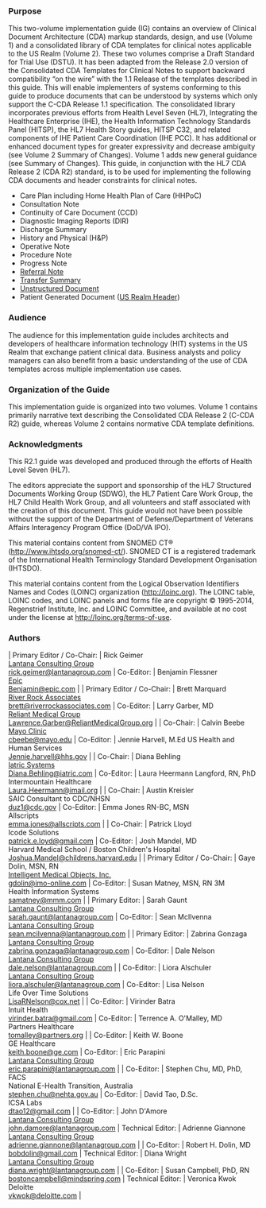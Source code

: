 ### Purpose

This two-volume implementation guide (IG) contains an overview of Clinical Document Architecture (CDA) markup standards, design, and use (Volume 1) and a consolidated library of CDA templates for clinical notes applicable to the US Realm (Volume 2). These two volumes comprise a Draft Standard for Trial Use (DSTU).
It has been adapted from the Release 2.0 version of the Consolidated CDA Templates for Clinical Notes to support backward compatibility “on the wire” with the 1.1 Release of the templates described in this guide. This will enable implementers of systems conforming to this guide to produce documents that can be understood by systems which only support the C-CDA Release 1.1 specification.
The consolidated library incorporates previous efforts from Health Level Seven (HL7), Integrating the Healthcare Enterprise (IHE), the Health Information Technology Standards Panel (HITSP), the HL7 Health Story guides, HITSP C32, and related components of IHE Patient Care Coordination (IHE PCC). It has additional or enhanced document types for greater expressivity and decrease ambiguity (see Volume 2 Summary of Changes). Volume 1 adds new general guidance (see Summary of Changes).
This guide, in conjunction with the HL7 CDA Release 2 (CDA R2) standard, is to be used for implementing the following CDA documents and header constraints for clinical notes.

* Care Plan including Home Health Plan of Care (HHPoC)
* Consultation Note
* Continuity of Care Document (CCD)
* Diagnostic Imaging Reports (DIR)
* Discharge Summary
* History and Physical (H&P)
* Operative Note
* Procedure Note
* Progress Note
* <a href="StructureDefinition-2.16.840.1.113883.10.20.22.1.14.html">Referral Note</a>
* <a href="StructureDefinition-2.16.840.1.113883.10.20.22.1.13.html">Transfer Summary</a>
* <a href="StructureDefinition-2.16.840.1.113883.10.20.22.1.10.html">Unstructured Document</a>
* Patient Generated Document (<a href="StructureDefinition-2.16.840.1.113883.10.20.22.1.1.html">US Realm Header</a>)

### Audience

The audience for this implementation guide includes architects and developers of healthcare information technology (HIT) systems in the US Realm that exchange patient clinical data. Business analysts and policy managers can also benefit from a basic understanding of the use of CDA templates across multiple implementation use cases.

### Organization of the Guide

This implementation guide is organized into two volumes. Volume 1 contains primarily narrative text describing the Consolidated CDA Release 2 (C-CDA R2) guide, whereas Volume 2 contains normative CDA template definitions.

### Acknowledgments

This R2.1 guide was developed and produced through the efforts of Health Level Seven (HL7).

The editors appreciate the support and sponsorship of the HL7 Structured Documents Working Group (SDWG), the HL7 Patient Care Work Group, the HL7 Child Health Work Group, and all volunteers and staff associated with the creation of this document. This guide would not have been possible without the support of the Department of Defense/Department of Veterans Affairs Interagency Program Office (DoD/VA IPO).

This material contains content from SNOMED CT® (http://www.ihtsdo.org/snomed-ct/). SNOMED CT is a registered trademark of the International Health Terminology Standard Development Organisation (IHTSDO).

This material contains content from the Logical Observation Identifiers Names and Codes (LOINC) organization (http://loinc.org). The LOINC table, LOINC codes, and LOINC panels and forms file are copyright © 1995-2014, Regenstrief Institute, Inc. and LOINC Committee, and available at no cost under the license at http://loinc.org/terms-of-use.

### Authors

| Primary Editor / Co-Chair: | Rick Geimer<br/>[Lantana Consulting Group](http://www.lantanagroup.com)<br/>[rick.geimer@lantanagroup.com](mailto:rick.geimer@lantanagroup.com) | Co-Editor: | Benjamin Flessner<br/>[Epic](http://www.epic.com)<br />[Benjamin@epic.com](mailto:Benjamin@epic.com) |
| Primary Editor / Co-Chair: | Brett Marquard<br/>[River Rock Associates](http://www.riverrockassociates.com)<br/>[brett@riverrockassociates.com](mailto:brett@riverrockassociates.com) | Co-Editor: | Larry Garber, MD<br/>[Reliant Medical Group](http://www.reliantmedicalgroup.org)<br/>[Lawrence.Garber@ReliantMedicalGroup.org](mailto:Lawrence.Garber@ReliantMedicalGroup.org) |
| Co-Chair: | Calvin Beebe<br/>[Mayo Clinic](http://www.mayo.edu)<br/>[cbeebe@mayo.edu](mailto:cbeebe@mayo.edu) | Co-Editor: | Jennie Harvell, M.Ed US Health and Human Services<br/>[Jennie.harvell@hhs.gov](mailto:Jennie.harvell@hhs.gov) |
| Co-Chair: | Diana Behling<br/>[Iatric Systems](http://iatric.com)<br/>[Diana.Behling@iatric.com](mailto:Diana.Behling@iatric.com) | Co-Editor: | Laura Heermann Langford, RN, PhD<br/>Intermountain Healthcare<br/>[Laura.Heermann@imail.org](mailto:Laura.Heermann@imail.org) |
| Co-Chair: | Austin Kreisler<br/>SAIC Consultant to CDC/NHSN<br/>[duz1@cdc.gov](mailto:duz1@cdc.gov) | Co-Editor: | Emma Jones RN-BC, MSN<br/>Allscripts<br/>[emma.jones@allscripts.com](mailto:emma.jones@allscripts.com) |
| Co-Chair: | Patrick Lloyd<br/>Icode Solutions<br/>[patrick.e.loyd@gmail.com](mailto:patrick.e.loyd@gmail.com) | Co-Editor: | Josh Mandel, MD<br/>Harvard Medical School / Boston Children's Hospital<br/>[Joshua.Mandel@childrens.harvard.edu](mailto:Joshua.Mandel@childrens.harvard.edu) |
| Primary Editor / Co-Chair: | Gaye Dolin, MSN, RN<br/>[Intelligent Medical Objects, Inc.](http://www.imo-online.com)<br/>[gdolin@imo-online.com](mailto:gdolin@imo-online.com) | Co-Editor: | Susan Matney, MSN, RN 3M<br/>Health Information Systems<br/>[samatney@mmm.com](mailto:samatney@mmm.com) |
| Primary Editor: | Sarah Gaunt<br/>[Lantana Consulting Group](http://www.lantanagroup.com)<br/>[sarah.gaunt@lantanagroup.com](mailto:sarah.gaunt@lantanagroup.com) | Co-Editor: | Sean McIlvenna<br/>[Lantana Consulting Group](http://www.lantanagroup.com)<br/>[sean.mcilvenna@lantanagroup.com](mailto:sean.mcilvenna@lantanagroup.com) |
| Primary Editor: | Zabrina Gonzaga<br/>[Lantana Consulting Group](http://www.lantanagroup.com)<br/>[zabrina.gonzaga@lantanagroup.com](mailto:zabrina.gonzaga@lantanagroup.com) | Co-Editor: | Dale Nelson<br/>[Lantana Consulting Group](http://www.lantanagroup.com)<br/>[dale.nelson@lantanagroup.com](mailto:dale.nelson@lantanagroup.com) |
| Co-Editor: | Liora Alschuler<br/>[Lantana Consulting Group](http://www.lantanagroup.com)<br/>[liora.alschuler@lantanagroup.com](mailto:liora.alschuler@lantanagroup.com) | Co-Editor: | Lisa Nelson<br/>Life Over Time Solutions<br/>[LisaRNelson@cox.net](mailto:LisaRNelson@cox.net) |
| Co-Editor: | Virinder Batra<br/>Intuit Health<br/>[virinder.batra@gmail.com](mailto:virinder.batra@gmail.com) | Co-Editor: | Terrence A. O'Malley, MD<br/>Partners Healthcare<br/>[tomalley@partners.org](mailto:tomalley@partners.org) |
| Co-Editor: | Keith W. Boone<br/>GE Healthcare<br/>[keith.boone@ge.com](mailto:keith.boone@ge.com) | Co-Editor: | Eric Parapini<br/>[Lantana Consulting Group](http://www.lantanagroup.com)<br/>[eric.parapini@lantanagroup.com](mailto:eric.parapini@lantanagroup.com) |
| Co-Editor: | Stephen Chu, MD, PhD, FACS<br/>National E-Health Transition, Australia<br/>[stephen.chu@nehta.gov.au](mailto:stephen.chu@nehta.gov.au) | Co-Editor: | David Tao, D.Sc.<br/>ICSA Labs<br/>[dtao12@gmail.com](mailto:dtao12@gmail.com) |
| Co-Editor: | John D'Amore<br/>[Lantana Consulting Group](http://www.lantanagroup.com)<br/>[john.damore@lantanagroup.com](mailto:john.damore@lantanagroup.com) | Technical Editor: | Adrienne Giannone<br/>[Lantana Consulting Group](http://www.lantanagroup.com)<br/>[adrienne.giannone@lantanagroup.com](mailto:adrienne.giannone@lantanagroup.com) |
| Co-Editor: | Robert H. Dolin, MD<br/>[bobdolin@gmail.com](mailto:bobdolin@gmail.com) | Technical Editor: | Diana Wright<br/>[Lantana Consulting Group](http://www.lantanagroup.com)<br/>[diana.wright@lantanagroup.com](mailto:diana.wright@lantanagroup.com) |
| Co-Editor: | Susan Campbell, PhD, RN<br/>[bostoncampbell@mindspring.com](mailto:bostoncampbell@mindspring.com) | Technical Editor: | Veronica Kwok<br/>Deloitte<br/>[vkwok@deloitte.com](mailto:vkwok@deloitte.com) |